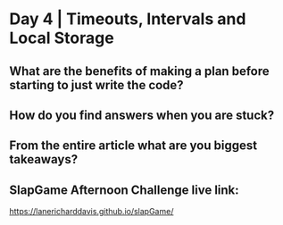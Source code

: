 # Day 4 | Timeouts, Intervals and Local Storage

## What are the benefits of making a plan before starting to just write the code?

## How do you find answers when you are stuck?

## From the entire article what are you biggest takeaways?

## SlapGame Afternoon Challenge live link:
 https://lanericharddavis.github.io/slapGame/